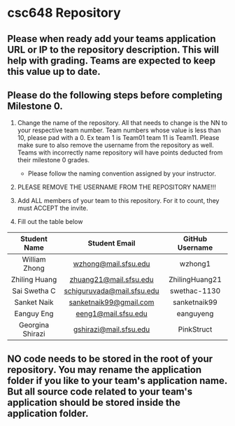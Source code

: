 # csc648 Repository

## Please when ready add your teams application URL or IP to the repository description. This will help with grading. Teams are expected to keep this value up to date.

## Please do the following steps before completing Milestone 0.
1. Change the name of the repository. All that needs to change is the NN to your respective team number. Team numbers whose value is less than 10, please pad with a 0. Ex team 1 is Team01 team 11 is Team11. Please make sure to also remove the username from the repository as well. Teams with incorrectly name repository will have points deducted from their milestone 0 grades.
      - Please follow the naming convention assigned by your instructor.

1. PLEASE REMOVE THE USERNAME FROM THE REPOSITORY NAME!!!

2. Add ALL members of your team to this repository. For it to count, they must ACCEPT the invite.

3. Fill out the table below


| Student Name | Student Email | GitHub Username |
|    :---:     |     :---:     |     :---:       |
| William Zhong|wzhong@mail.sfsu.edu|wzhong1     |
| Zhiling Huang|zhuang21@mail.sfsu.edu|ZhilingHuang21|
| Sai Swetha C      |    schiguruvada@mail.sfsu.edu           |  swethac-1130        |
| Sanket Naik  |  sanketnaik99@gmail.com  | sanketnaik99  |
| Eanguy Eng      | eeng1@mail.sfsu.edu   |   eanguyeng    |
| Georgina Shirazi      |      gshirazi@mail.sfsu.edu         |        PinkStruct         |

## NO code needs to be stored in the root of your repository. You may rename the application folder if you like to your team's application name. But all source code related to your team's application should be stored inside the application folder.
